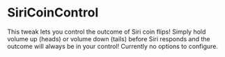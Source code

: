 # SiriCoinControl

This tweak lets you control the outcome of Siri coin flips! Simply hold volume up (heads) or volume down (tails) before Siri responds and the outcome will always be in your control! Currently no options to configure. 
